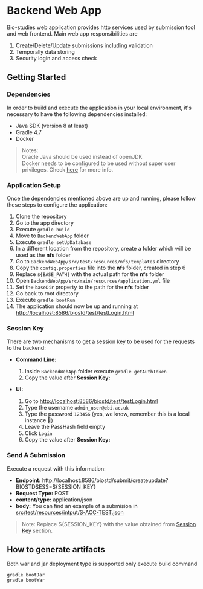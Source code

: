 # Backend Web App
Bio-studies web application provides http services used by submission tool and web frontend. Main web app responsibilities are

1. Create/Delete/Update submissions including validation
1. Temporally data storing
1. Security login and access check

## Getting Started

### Dependencies
In order to build and execute the application in your local environment, it's necessary to have the following
dependencies installed:
* Java SDK (version 8 at least)
* Gradle 4.7
* Docker 

 >Notes: <br/>
 Oracle Java should be used instead of openJDK <br/>
 Docker needs to be configured to be used without super user privileges. Check
 [here](https://docs.docker.com/install/linux/linux-postinstall/#manage-docker-as-a-non-root-user) for more info.
 
 ### Application Setup
 Once the dependencies mentioned above are up and running, please follow these steps to configure the application:
 1. Clone the repository
 2. Go to the app directory
 3. Execute `gradle build`
 4. Move to `BackendWebApp` folder
 5. Execute `gradle setUpDatabase`
 6. In a different location from the repository, create a folder which will be used as the **nfs** folder
 7. Go to `BackendWebApp/src/test/resources/nfs/templates` directory
 8. Copy the `config.properties` file into the **nfs** folder, created in step 6
 9. Replace `${BASE_PATH}` with the actual path for the **nfs** folder
 10. Open `BackendWebApp/src/main/resources/application.yml` file
 11. Set the `baseDir` property to the path for the **nfs** folder
 12. Go back to root directory
 13. Execute `gradle bootRun`
 14. The application should now be up and running at
 [http://localhost:8586/biostd/test/testLogin.html](http://localhost:8586/biostd/test/testLogin.html)

### Session Key
There are two mechanisms to get a session key to be used for the requests to the backend:

* **Command Line:**
  1. Inside `BackendWebApp` folder execute `gradle getAuthToken`
  2. Copy the value after **Session Key:**
  
* **UI:**
  1. Go to [http://localhost:8586/biostd/test/testLogin.html](http://localhost:8586/biostd/test/testLogin.html)
  2. Type the username `admin_user@ebi.ac.uk`
  3. Type the password `123456` (yes, we know, remember this is a local instance :grimacing:)
  4. Leave the PassHash field empty
  5. Click `Login`
  6. Copy the value after **Session Key:**
  
### Send A Submission
Execute a request with this information:
* **Endpoint:** http://localhost:8586/biostd/submit/createupdate?BIOSTDSESS=${SESSION_KEY}
* **Request Type:** POST
* **content/type:** application/json
* **body:** You can find an example of a submision in
[src/test/resources/intput/S-ACC-TEST.json](src/test/resources/intput/S-ACC-TEST.json)

> Note: Replace ${SESSION_KEY} with the value obtained from [Session Key](#session-key) section.

## How to generate artifacts
Both war and jar deployment type is supported only execute build command

    gradle bootJar
    gradle bootWar
